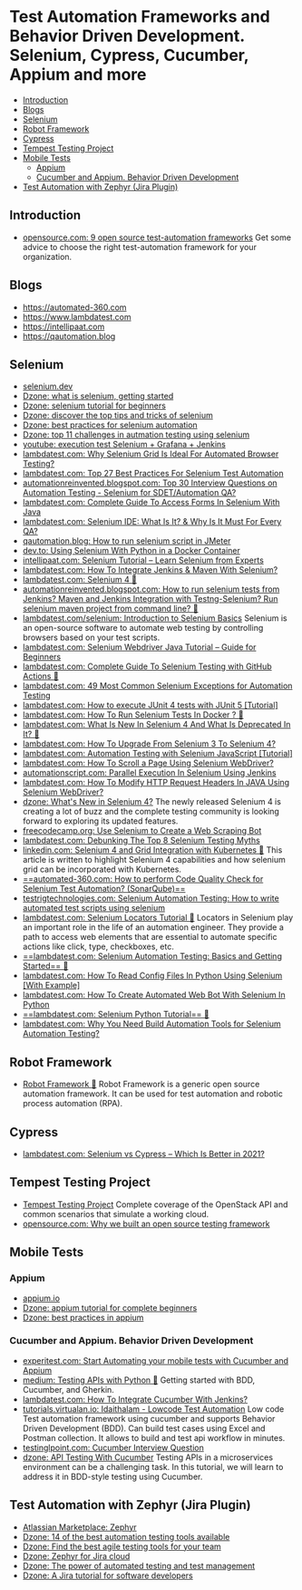 # Test Automation Frameworks and Behavior Driven Development. Selenium, Cypress, Cucumber, Appium and more
- [Introduction](#introduction)
- [Blogs](#blogs)
- [Selenium](#selenium)
- [Robot Framework](#robot-framework)
- [Cypress](#cypress)
- [Tempest Testing Project](#tempest-testing-project)
- [Mobile Tests](#mobile-tests)
	- [Appium](#appium)
	- [Cucumber and Appium. Behavior Driven Development](#cucumber-and-appium-behavior-driven-development)
- [Test Automation with Zephyr (Jira Plugin)](#test-automation-with-zephyr-jira-plugin)

## Introduction
- [opensource.com: 9 open source test-automation frameworks](https://opensource.com/article/20/7/open-source-test-automation-frameworks) Get some advice to choose the right test-automation framework for your organization.

## Blogs
- https://automated-360.com
- https://www.lambdatest.com
- https://intellipaat.com
- https://qautomation.blog

## Selenium
- [selenium.dev](https://selenium.dev/)
- [Dzone: what is selenium, getting started](https://dzone.com/articles/what-is-selenium-getting-started-with-selenium-aut)
- [Dzone: selenium tutorial for beginners](https://dzone.com/articles/selenium-tutorial-for-beginners-2)
- [Dzone: discover the top tips and tricks of selenium](https://dzone.com/articles/discover-the-top-tips-and-tricks-of-the-selenium-w)
- [Dzone: best practices for selenium automation](https://dzone.com/articles/best-practices-for-selenium-automation-one-must-kn)
- [Dzone: top 11 challenges in autmation testing using selenium](https://dzone.com/articles/top-11-challenges-in-automation-testing-using-sele)
- [youtube: execution test Selenium + Grafana + Jenkins](https://www.youtube.com/watch?v=vDj5IsWjU0A)
- [lambdatest.com: Why Selenium Grid Is Ideal For Automated Browser Testing?](https://www.lambdatest.com/blog/why-selenium-grid-is-ideal-for-automated-browser-testing/)
- [lambdatest.com: Top 27 Best Practices For Selenium Test Automation](https://www.lambdatest.com/blog/27-best-practices-selenium-test-automation/)
- [automationreinvented.blogspot.com: Top 30 Interview Questions on Automation Testing - Selenium for SDET/Automation QA?](https://automationreinvented.blogspot.com/2020/06/top-30-interview-questions-on.html)
- [lambdatest.com: Complete Guide To Access Forms In Selenium With Java](https://www.lambdatest.com/blog/complete-guide-to-access-forms-in-selenium-with-java/)
- [lambdatest.com: Selenium IDE: What Is It? & Why Is It Must For Every QA?](https://www.lambdatest.com/blog/selenium-ide-what-is-it-why-is-it-must-for-every-qa/)
- [qautomation.blog: How to run selenium script in JMeter](https://qautomation.blog/2019/05/07/how-to-run-selenium-script-in-jmeter/)
- [dev.to: Using Selenium With Python in a Docker Container](https://dev.to/nazliander/using-selenium-within-a-docker-container-ghp)
- [intellipaat.com: Selenium Tutorial – Learn Selenium from Experts](https://intellipaat.com/blog/tutorial/selenium-tutorial/)
- [lambdatest.com: How To Integrate Jenkins & Maven With Selenium?](https://www.lambdatest.com/blog/selenium-maven-jenkins-integration/)
- [lambdatest.com: Selenium 4 🌟](https://www.lambdatest.com/learning-hub/selenium-4)
- [automationreinvented.blogspot.com: How to run selenium tests from Jenkins? Maven and Jenkins Integration with Testng-Selenium? Run selenium maven project from command line? 🌟](https://automationreinvented.blogspot.com/2021/02/how-to-run-test-selenium-tests-from.html)
- [lambdatest.com/selenium: Introduction to Selenium Basics](https://www.lambdatest.com/selenium) Selenium is an open-source software to automate web testing by controlling browsers
based on your test scripts.
- [lambdatest.com: Selenium Webdriver Java Tutorial – Guide for Beginners](https://www.lambdatest.com/blog/selenium-java-tutorial-how-to-test-login-process/)
- [lambdatest.com: Complete Guide To Selenium Testing with GitHub Actions 🌟](https://www.lambdatest.com/blog/selenium-github-actions-example/)
- [lambdatest.com: 49 Most Common Selenium Exceptions for Automation Testing](https://www.lambdatest.com/blog/49-common-selenium-exceptions-automation-testing/)
- [lambdatest.com: How to execute JUnit 4 tests with JUnit 5 [Tutorial]](https://www.lambdatest.com/blog/execute-junit4-tests-with-junit5/)
- [lambdatest.com: How To Run Selenium Tests In Docker ? 🌟](https://www.lambdatest.com/blog/run-selenium-tests-in-docker/)
- [lambdatest.com: What Is New In Selenium 4 And What Is Deprecated In It? 🌟](https://www.lambdatest.com/blog/what-is-deprecated-in-selenium4/)
- [lambdatest.com: How To Upgrade From Selenium 3 To Selenium 4?](https://www.lambdatest.com/blog/upgrade-from-selenium3-to-selenium4/)
- [lambdatest.com: Automation Testing with Selenium JavaScript [Tutorial]](https://www.lambdatest.com/blog/automation-testing-with-selenium-javascript/)
- [lambdatest.com: How To Scroll a Page Using Selenium WebDriver?](https://www.lambdatest.com/blog/scroll-a-webpage-in-selenium-using-java/)
- [automationscript.com: Parallel Execution In Selenium Using Jenkins](https://automationscript.com/parallel-execution-in-selenium-using-jenkins/)
- [lambdatest.com: How To Modify HTTP Request Headers In JAVA Using Selenium WebDriver?](https://www.lambdatest.com/blog/modifying-http-request-headers-in-java-using-selenium-webdriver)
- [dzone: What's New in Selenium 4?](https://dzone.com/articles/what-is-new-in-selenium-4) The newly released Selenium 4 is creating a lot of buzz and the complete testing community is looking forward to exploring its updated features.
- [freecodecamp.org: Use Selenium to Create a Web Scraping Bot](https://www.freecodecamp.org/news/use-selenium-to-create-a-web-scraping-bot)
- [lambdatest.com: Debunking The Top 8 Selenium Testing Myths](https://www.lambdatest.com/blog/debunking-selenium-testing-myths/)
- [linkedin.com: Selenium 4 and Grid Integration with Kubernetes 🌟](https://www.linkedin.com/pulse/selenium-4-grid-integration-kubernetes-rishi-khanna/) This article is written to highlight Selenium 4 capabilities and how selenium grid can be incorporated with Kubernetes.
- [==automated-360.com: How to perform Code Quality Check for Selenium Test Automation? (SonarQube)==](https://automated-360.com/integration/how-to-perform-code-quality-check-for-selenium-test-automation/)
- [testrigtechnologies.com: Selenium Automation Testing: How to write automated test scripts using selenium](https://www.testrigtechnologies.com/how-to-write-a-test-automation-selenium-test-script/)
- [lambdatest.com: Selenium Locators Tutorial 🌟](https://www.lambdatest.com/learning-hub/selenium-locators) Locators in Selenium play an important role in the life of an automation engineer. They provide a path to access web elements that are essential to automate specific actions like click, type, checkboxes, etc.
- [==lambdatest.com: Selenium Automation Testing: Basics and Getting Started== 🌟](https://www.lambdatest.com/blog/selenium-automation-testing/)
- [lambdatest.com: How To Read Config Files In Python Using Selenium [With Example]](https://www.lambdatest.com/blog/how-to-read-configuration-files-in-python-using-selenium/)
- [lambdatest.com: How To Create Automated Web Bot With Selenium In Python](https://www.lambdatest.com/blog/automated-web-bot-with-selenium-python/)
- [==lambdatest.com: Selenium Python Tutorial== 🌟](https://www.lambdatest.com/learning-hub/python-tutorial)
- [lambdatest.com: Why You Need Build Automation Tools for Selenium Automation Testing?](https://www.lambdatest.com/blog/why-you-need-build-automation-tools-for-selenium-automation-testing/)

## Robot Framework
* [Robot Framework 🌟](https://robotframework.org/) Robot Framework is a generic open source automation framework. It can be used for test automation and robotic process automation (RPA).

## Cypress
- [lambdatest.com: Selenium vs Cypress – Which Is Better in 2021?](https://www.lambdatest.com/blog/cypress-vs-selenium-comparison/)

## Tempest Testing Project
- [Tempest Testing Project](https://docs.openstack.org/tempest) Complete coverage of the OpenStack API and common scenarios that simulate a working cloud.
- [opensource.com: Why we built an open source testing framework](https://opensource.com/article/22/1/open-source-testing-framework)

## Mobile Tests
### Appium
- [appium.io](http://appium.io/)
- [Dzone: appium tutorial for complete beginners](https://dzone.com/articles/appium-tutorial-for-complete-beginners)
- [Dzone: best practices in appium](https://dzone.com/articles/best-practices-in-appium)

### Cucumber and Appium. Behavior Driven Development
- [experitest.com: Start Automating your mobile tests with Cucumber and Appium](https://experitest.com/appium-blog/start-automating-your-mobile-tests-with-cucumber-and-appium/)
- [medium: Testing APIs with Python 🌟](https://medium.com/python-in-plain-english/testing-apis-with-python-4ca51d604ffe) Getting started with BDD, Cucumber, and Gherkin.
- [lambdatest.com: How To Integrate Cucumber With Jenkins?](https://www.lambdatest.com/blog/cucumber-with-jenkins-integration)
- [tutorials.virtualan.io: Idaithalam - Lowcode Test Automation](https://tutorials.virtualan.io/#/Idaithalam) Low code Test automation framework using cucumber and supports Behavior Driven Development (BDD). Can build test cases using Excel and Postman collection. It allows to build and test api workflow in minutes.
- [testinglpoint.com: Cucumber Interview Question](https://www.testinglpoint.com/cucumber-interview-question/)
- [dzone: API Testing With Cucumber](https://dzone.com/articles/api-testing-with-cucumber) Testing APIs in a microservices environment can be a challenging task. In this tutorial, we will learn to address it in BDD-style testing using Cucumber.

## Test Automation with Zephyr (Jira Plugin)
- [Atlassian Marketplace: Zephyr](https://marketplace.atlassian.com/apps/1014681/zephyr-for-jira-test-management)
- [Dzone: 14 of the best automation testing tools available](https://dzone.com/articles/14-of-the-best-automation-testing-tools-available)
- [Dzone: Find the best agile testing tools for your team](https://dzone.com/articles/find-the-best-agile-testing-tools-for-your-team)
- [Dzone: Zephyr for Jira cloud](https://dzone.com/articles/zephyr-for-jira-cloud-june-release-is-here)
- [Dzone: The power of automated testing and test management](https://dzone.com/articles/the-power-of-automated-testing-and-test-management)
- [Dzone: A Jira tutorial for software developers](https://dzone.com/articles/a-jira-tutorial-for-software-developers-get-the-mo)
